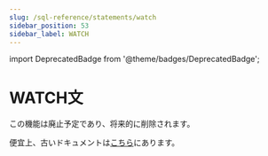 ```yaml
---
slug: /sql-reference/statements/watch
sidebar_position: 53
sidebar_label: WATCH
---
```


import DeprecatedBadge from '@theme/badges/DeprecatedBadge';


# WATCH文

<DeprecatedBadge/>

この機能は廃止予定であり、将来的に削除されます。

便宜上、古いドキュメントは[こちら](https://pastila.nl/?007cd3ec/47276db1eb25eb10c6ee043a44fdf597#AESDirdloBX4wF5BjPSZSA==)にあります。
